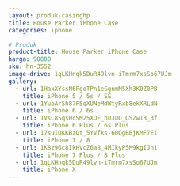 ```yaml
---
layout: produk-casinghp
title: House Parker iPhone Case
categories: iphone

# Produk
product-title: House Parker iPhone Case
harga: 90000
sku: hn-3552
image-drive: 1qLKHnqk5DuR49lvn-iTmrm7xsSo67UJm
gallery:
  - url: 1HaxXYssN6FgoTPn1eGgnmM5Xh3K0Z0PB
    title: iPhone 5 / 5s / SE
  - url: 1YuoArSh87F5qXUNeMdWtyRxb8ekXRLdN
    title: iPhone 6 / 6s
  - url: 1VsC8SqsHcSM25XDF_hUJuQ_GS2w1B_3f
    title: iPhone 6 Plus / 6s Plus
  - url: 17suIQKKBzOt_5YVfks-60OgBBjKMF7EI
    title: iPhone 7 / 8
  - url: 1K8z96c8IkHVcZ6aB_4MIkyP5M9kgIJn1
    title: iPhone 7 Plus / 8 Plus
  - url: 1qLKHnqk5DuR49lvn-iTmrm7xsSo67UJm
    title: iPhone X
---
```

